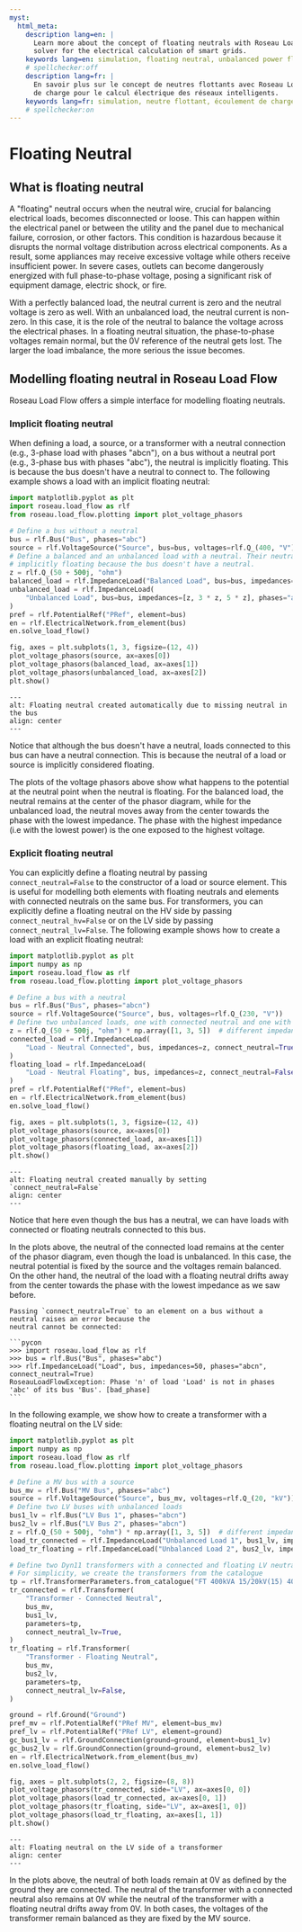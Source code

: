 ```yaml
---
myst:
  html_meta:
    description lang=en: |
      Learn more about the concept of floating neutrals with Roseau Load Flow, a powerful load flow
      solver for the electrical calculation of smart grids.
    keywords lang=en: simulation, floating neutral, unbalanced power flow
    # spellchecker:off
    description lang=fr: |
      En savoir plus sur le concept de neutres flottants avec Roseau Load Flow, solveur d'écoulements
      de charge pour le calcul électrique des réseaux intelligents.
    keywords lang=fr: simulation, neutre flottant, écoulement de charge déséquilibré
    # spellchecker:on
---
```


# Floating Neutral

## What is floating neutral

A "floating" neutral occurs when the neutral wire, crucial for balancing electrical loads, becomes disconnected or
loose. This can happen within the electrical panel or between the utility and the panel due to mechanical failure,
corrosion, or other factors. This condition is hazardous because it disrupts the normal voltage distribution across
electrical components. As a result, some appliances may receive excessive voltage while others receive insufficient
power. In severe cases, outlets can become dangerously energized with full phase-to-phase voltage, posing a significant
risk of equipment damage, electric shock, or fire.

With a perfectly balanced load, the neutral current is zero and the neutral voltage is zero as well. With an unbalanced
load, the neutral current is non-zero. In this case, it is the role of the neutral to balance the voltage across the
electrical phases. In a floating neutral situation, the phase-to-phase voltages remain normal, but the 0V reference of
the neutral gets lost. The larger the load imbalance, the more serious the issue becomes.

## Modelling floating neutral in Roseau Load Flow

Roseau Load Flow offers a simple interface for modelling floating neutrals.

### Implicit floating neutral

When defining a load, a source, or a transformer with a neutral connection (e.g., 3-phase load with phases "abcn"), on a
bus without a neutral port (e.g., 3-phase bus with phases "abc"), the neutral is implicitly floating. This is because
the bus doesn't have a neutral to connect to. The following example shows a load with an implicit floating neutral:

```python
import matplotlib.pyplot as plt
import roseau.load_flow as rlf
from roseau.load_flow.plotting import plot_voltage_phasors

# Define a bus without a neutral
bus = rlf.Bus("Bus", phases="abc")
source = rlf.VoltageSource("Source", bus=bus, voltages=rlf.Q_(400, "V"))
# Define a balanced and an unbalanced load with a neutral. Their neutral is
# implicitly floating because the bus doesn't have a neutral.
z = rlf.Q_(50 + 500j, "ohm")
balanced_load = rlf.ImpedanceLoad("Balanced Load", bus=bus, impedances=z, phases="abcn")
unbalanced_load = rlf.ImpedanceLoad(
    "Unbalanced Load", bus=bus, impedances=[z, 3 * z, 5 * z], phases="abcn"
)
pref = rlf.PotentialRef("PRef", element=bus)
en = rlf.ElectricalNetwork.from_element(bus)
en.solve_load_flow()

fig, axes = plt.subplots(1, 3, figsize=(12, 4))
plot_voltage_phasors(source, ax=axes[0])
plot_voltage_phasors(balanced_load, ax=axes[1])
plot_voltage_phasors(unbalanced_load, ax=axes[2])
plt.show()
```

```{image} /_static/Advanced/Floating_Neutral_Auto.png
---
alt: Floating neutral created automatically due to missing neutral in the bus
align: center
---
```

Notice that although the bus doesn't have a neutral, loads connected to this bus can have a neutral connection. This is
because the neutral of a load or source is implicitly considered floating.

The plots of the voltage phasors above show what happens to the potential at the neutral point when the neutral is
floating. For the balanced load, the neutral remains at the center of the phasor diagram, while for the unbalanced load,
the neutral moves away from the center towards the phase with the lowest impedance. The phase with the highest impedance
(i.e with the lowest power) is the one exposed to the highest voltage.

### Explicit floating neutral

You can explicitly define a floating neutral by passing `connect_neutral=False` to the constructor of a load or source
element. This is useful for modelling both elements with floating neutrals and elements with connected neutrals on the
same bus. For transformers, you can explicitly define a floating neutral on the HV side by passing
`connect_neutral_hv=False` or on the LV side by passing `connect_neutral_lv=False`. The following example shows how to
create a load with an explicit floating neutral:

```python
import matplotlib.pyplot as plt
import numpy as np
import roseau.load_flow as rlf
from roseau.load_flow.plotting import plot_voltage_phasors

# Define a bus with a neutral
bus = rlf.Bus("Bus", phases="abcn")
source = rlf.VoltageSource("Source", bus, voltages=rlf.Q_(230, "V"))
# Define two unbalanced loads, one with connected neutral and one with floating neutral
z = rlf.Q_(50 + 500j, "ohm") * np.array([1, 3, 5])  # different impedance on each phase
connected_load = rlf.ImpedanceLoad(
    "Load - Neutral Connected", bus, impedances=z, connect_neutral=True
)
floating_load = rlf.ImpedanceLoad(
    "Load - Neutral Floating", bus, impedances=z, connect_neutral=False
)
pref = rlf.PotentialRef("PRef", element=bus)
en = rlf.ElectricalNetwork.from_element(bus)
en.solve_load_flow()

fig, axes = plt.subplots(1, 3, figsize=(12, 4))
plot_voltage_phasors(source, ax=axes[0])
plot_voltage_phasors(connected_load, ax=axes[1])
plot_voltage_phasors(floating_load, ax=axes[2])
plt.show()
```

```{image} /_static/Advanced/Floating_Neutral_Manual.png
---
alt: Floating neutral created manually by setting `connect_neutral=False`
align: center
---
```

Notice that here even though the bus has a neutral, we can have loads with connected or floating neutrals connected to
this bus.

In the plots above, the neutral of the connected load remains at the center of the phasor diagram, even though the load
is unbalanced. In this case, the neutral potential is fixed by the source and the voltages remain balanced. On the other
hand, the neutral of the load with a floating neutral drifts away from the center towards the phase with the lowest
impedance as we saw before.

````{note}
Passing `connect_neutral=True` to an element on a bus without a neutral raises an error because the
neutral cannot be connected:

```pycon
>>> import roseau.load_flow as rlf
>>> bus = rlf.Bus("Bus", phases="abc")
>>> rlf.ImpedanceLoad("Load", bus, impedances=50, phases="abcn", connect_neutral=True)
RoseauLoadFlowException: Phase 'n' of load 'Load' is not in phases 'abc' of its bus 'Bus'. [bad_phase]
```
````

In the following example, we show how to create a transformer with a floating neutral on the LV side:

```python
import matplotlib.pyplot as plt
import numpy as np
import roseau.load_flow as rlf
from roseau.load_flow.plotting import plot_voltage_phasors

# Define a MV bus with a source
bus_mv = rlf.Bus("MV Bus", phases="abc")
source = rlf.VoltageSource("Source", bus_mv, voltages=rlf.Q_(20, "kV"))
# Define two LV buses with unbalanced loads
bus1_lv = rlf.Bus("LV Bus 1", phases="abcn")
bus2_lv = rlf.Bus("LV Bus 2", phases="abcn")
z = rlf.Q_(50 + 500j, "ohm") * np.array([1, 3, 5])  # different impedance on each phase
load_tr_connected = rlf.ImpedanceLoad("Unbalanced Load 1", bus1_lv, impedances=z)
load_tr_floating = rlf.ImpedanceLoad("Unbalanced Load 2", bus2_lv, impedances=z)

# Define two Dyn11 transformers with a connected and floating LV neutrals
# For simplicity, we create the transformers from the catalogue
tp = rlf.TransformerParameters.from_catalogue("FT 400kVA 15/20kV(15) 400V Dyn11")
tr_connected = rlf.Transformer(
    "Transformer - Connected Neutral",
    bus_mv,
    bus1_lv,
    parameters=tp,
    connect_neutral_lv=True,
)
tr_floating = rlf.Transformer(
    "Transformer - Floating Neutral",
    bus_mv,
    bus2_lv,
    parameters=tp,
    connect_neutral_lv=False,
)

ground = rlf.Ground("Ground")
pref_mv = rlf.PotentialRef("PRef MV", element=bus_mv)
pref_lv = rlf.PotentialRef("PRef LV", element=ground)
gc_bus1_lv = rlf.GroundConnection(ground=ground, element=bus1_lv)
gc_bus2_lv = rlf.GroundConnection(ground=ground, element=bus2_lv)
en = rlf.ElectricalNetwork.from_element(bus_mv)
en.solve_load_flow()

fig, axes = plt.subplots(2, 2, figsize=(8, 8))
plot_voltage_phasors(tr_connected, side="LV", ax=axes[0, 0])
plot_voltage_phasors(load_tr_connected, ax=axes[0, 1])
plot_voltage_phasors(tr_floating, side="LV", ax=axes[1, 0])
plot_voltage_phasors(load_tr_floating, ax=axes[1, 1])
plt.show()
```

```{image} /_static/Advanced/Floating_Neutral_Transformer.png
---
alt: Floating neutral on the LV side of a transformer
align: center
---
```

In the plots above, the neutral of both loads remain at 0V as defined by the ground they are connected. The neutral of
the transformer with a connected neutral also remains at 0V while the neutral of the transformer with a floating neutral
drifts away from 0V. In both cases, the voltages of the transformer remain balanced as they are fixed by the MV source.
